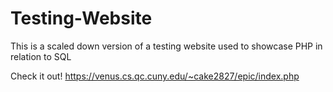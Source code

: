 # Testing-Website

This is a scaled down version of a testing website used to showcase PHP in relation to SQL

Check it out!   https://venus.cs.qc.cuny.edu/~cake2827/epic/index.php

